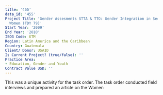 ```yaml
---
title: '455'
data_id: '455'
Project Title: 'Gender Assesments STTA & TTO: Gender Integration in Sectoral Activities:
  Women (TDY 79)'
Start Year: '2009'
End Year: '2010'
ISO3 Code: GTM
Region: Latin America and the Caribbean
Country: Guatemala
Client/ Donor: USAID
Is Current Project? (true/false): ''
Practice Area:
- Education, Gender and Youth
Contract Value USD: ''
---
```


This was a unique activity for the task order. The task order conducted field interviews and prepared an article on the Women